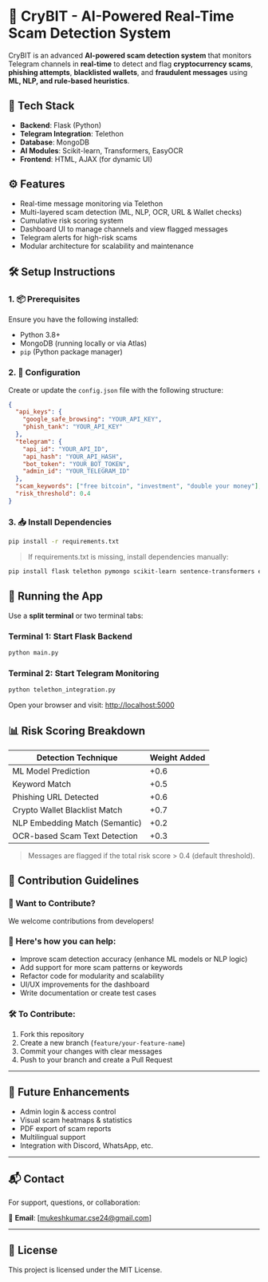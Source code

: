 # 🚨 CryBIT - AI-Powered Real-Time Scam Detection System

CryBIT is an advanced **AI-powered scam detection system** that monitors Telegram channels in **real-time** to detect and flag **cryptocurrency scams**, **phishing attempts**, **blacklisted wallets**, and **fraudulent messages** using **ML, NLP, and rule-based heuristics**.


## 🔧 Tech Stack

- **Backend**: Flask (Python)
- **Telegram Integration**: Telethon
- **Database**: MongoDB
- **AI Modules**: Scikit-learn, Transformers, EasyOCR
- **Frontend**: HTML, AJAX (for dynamic UI)


## ⚙️ Features

- Real-time message monitoring via Telethon
- Multi-layered scam detection (ML, NLP, OCR, URL & Wallet checks)
- Cumulative risk scoring system
- Dashboard UI to manage channels and view flagged messages
- Telegram alerts for high-risk scams
- Modular architecture for scalability and maintenance



## 🛠️ Setup Instructions

### 1. 📦 Prerequisites

Ensure you have the following installed:

- Python 3.8+
- MongoDB (running locally or via Atlas)
- `pip` (Python package manager)

### 2. 🔑 Configuration

Create or update the `config.json` file with the following structure:

```json
{
  "api_keys": {
    "google_safe_browsing": "YOUR_API_KEY",
    "phish_tank": "YOUR_API_KEY"
  },
  "telegram": {
    "api_id": "YOUR_API_ID",
    "api_hash": "YOUR_API_HASH",
    "bot_token": "YOUR_BOT_TOKEN",
    "admin_id": "YOUR_TELEGRAM_ID"
  },
  "scam_keywords": ["free bitcoin", "investment", "double your money"],
  "risk_threshold": 0.4
}
```


### 3. 📥 Install Dependencies

```bash
pip install -r requirements.txt

```

> If requirements.txt is missing, install dependencies manually:
> 

```bash
pip install flask telethon pymongo scikit-learn sentence-transformers easyocr

```

## 🚀 Running the App

Use a **split terminal** or two terminal tabs:

### Terminal 1: Start Flask Backend

```bash
python main.py

```

### Terminal 2: Start Telegram Monitoring

```bash
python telethon_integration.py

```

Open your browser and visit: [http://localhost:5000](http://localhost:5000/)


## 📊 Risk Scoring Breakdown

| Detection Technique | Weight Added |
| --- | --- |
| ML Model Prediction | +0.6 |
| Keyword Match | +0.5 |
| Phishing URL Detected | +0.6 |
| Crypto Wallet Blacklist Match | +0.7 |
| NLP Embedding Match (Semantic) | +0.2 |
| OCR-based Scam Text Detection | +0.3 |

> Messages are flagged if the total risk score > 0.4 (default threshold).
> 


## 🙌 Contribution Guidelines

### 🔧 Want to Contribute?

We welcome contributions from developers!

### 📌 Here's how you can help:

- Improve scam detection accuracy (enhance ML models or NLP logic)
- Add support for more scam patterns or keywords
- Refactor code for modularity and scalability
- UI/UX improvements for the dashboard
- Write documentation or create test cases

### 🛠️ To Contribute:

1. Fork this repository
2. Create a new branch (`feature/your-feature-name`)
3. Commit your changes with clear messages
4. Push to your branch and create a Pull Request

---

## 🧠 Future Enhancements

- Admin login & access control
- Visual scam heatmaps & statistics
- PDF export of scam reports
- Multilingual support
- Integration with Discord, WhatsApp, etc.

---

## 📬 Contact

For support, questions, or collaboration:

📧 **Email**: [mukeshkumar.cse24@gmail.com]

---

## 📄 License

This project is licensed under the MIT License.

